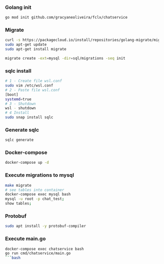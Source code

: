 ### Golang init
```bash
go mod init github.com/gracyaneoliveira/fclx/chatservice
```
### Migrate
```bash
curl -s https://packagecloud.io/install/repositories/golang-migrate/migrate/script.deb.sh | sudo bash
sudo apt-get update
sudo apt-get install migrate
	
migrate create -ext=mysql -dir=sql/migrations -seq init
```
### sqlc install
```bash
# 1 - Create file wsl.conf
sudo vim /etc/wsl.conf
# 2 - Paste file wsl.conf
[boot]
systemd=true
# 3 - Shutdown
wsl - shutdown
# 4 Install
sudo snap install sqlc
```
### Generate sqlc
```bash
sqlc generate
```
### Docker-compose
```bash	
docker-compose up -d
```
### Execute migrations to mysql
```bash	
make migrate
# see tables into container
docker-compose exec mysql bash
mysql -u root -p chat_test;
show tables;
```
### Protobuf
```bash
sudo apt install -y protobuf-compiler
```
### Execute main.go
```bash	
docker-compose exec chatservice bash
go run cmd/chatservice/main.go
```bash	
